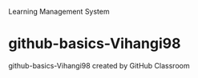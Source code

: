 Learning Management System
# github-basics-Vihangi98
github-basics-Vihangi98 created by GitHub Classroom
